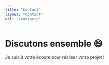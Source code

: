 ```yaml
---
title: "Contact"
layout: "Contact"
url: "/contact/"
---
```



# Discutons ensemble :smile:
Je suis à votre écoute pour réaliser votre projet !